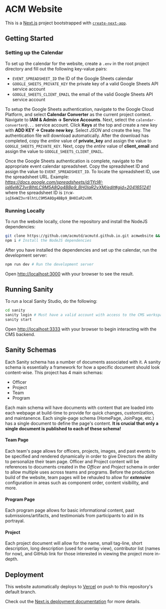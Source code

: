 # ACM Website

This is a [Next.js](https://nextjs.org/) project bootstrapped with [`create-next-app`](https://github.com/vercel/next.js/tree/canary/packages/create-next-app).

## Getting Started

### Setting up the Calendar

To set up the calendar for the website, create a `.env` in the root project directory and fill out the following key-value pairs:

- `EVENT_SPREADSHEET_ID` the ID of the Google Sheets calendar
- `GOOGLE_SHEETS_PRIVATE_KEY` the private key of a valid Google Sheets API service account
- `GOOGLE_SHEETS_CLIENT_EMAIL` the email of the valid Google Sheets API service account

To setup the Google Sheets authentication, navigate to the Google Cloud Platform, and select **Calendar Converter** as the current project context. Navigate to **IAM & Admin -> Service Accounts**. Next, select the `calendar-converter@...` service account. Click **Keys** at the top and create a new key with **ADD KEY -> Create new key**. Select _JSON_ and create the key. The authentication file will download automatically. After the download has completed, copy the _entire_ value of **private_key** and assign the value to `GOOGLE_SHEETS_PRIVATE_KEY`. Next, copy the _entire_ value of **client_email** and assign the value to `GOOGLE_SHEETS_CLIENT_EMAIL`.

Once the Google Sheets authentication is complete, navigate to the appropriate event calendar spreadsheet. Copy the spreadsheet ID and assign the value to `EVENT_SPREADSHEET_ID`. To locate the spreadsheet ID, use the spreadsheet URL. Example: _https://docs.google.com/spreadsheets/d/1YcW-iqI6eWZ3vr8lhtLC9M5A8Qg4BBp9_BH0IaR2vXM/edit#gid=2041651241_ where the spreadsheet ID is `1YcW-iqI6eWZ3vr8lhtLC9M5A8Qg4BBp9_BH0IaR2vXM`.

### Running Locally

To run the website locally, clone the repository and install the NodeJS dependencies:

```bash
git clone https://github.com/acmutd/acmutd.github.io.git acmwebsite && cd acmwebsite # Clone the repo and change your working directory
npm i # Install the NodeJS dependencies
```

After you have installed the dependencies and set up the calendar, run the development server:

```bash
npm run dev # Run the development server
```

Open [http://localhost:3000](http://localhost:3000) with your browser to see the result.

## Running Sanity

To run a local Sanity Studio, do the following:

```bash
cd sanity
sanity login # Must have a valid account with access to the CMS workspace.
sanity start
```

Open [http://localhost:3333](http://localhost:3333) with your browser to begin interacting with the CMS backend.

## Sanity Schemas

Each Sanity schema has a number of documents associated with it. A sanity schema is essentially a framework for how a specific document should look content-wise. This project has 4 main schemas:

- Officer
- Project
- Team
- Program

Each main schema will have documents with content that are loaded into each webpage at build-time to provide for quick changes, customization, and maintanence. Each single-page schema (HomePage, JoinPage, etc.) has a single document to define the page's content. **It is crucial that only a single document is published to each of these schema!**

#### Team Page

Each team's page allows for officers, projects, images, and past events to be specified and rendered dynamically in order to give Directors the ability to personalize their team page. Officer and Project content will be references to documents created in the _Officer_ and _Project_ schema in order to allow multiple uses across teams and programs. Before the production build of the website, team pages will be rehauled to allow for **_extensive_** configuration in areas such as component order, content visibility, and more.

#### Program Page

Each program page allows for basic informational content, past submissions/artifacts, and testimonials from participants to aid in its portrayal.

#### Project

Each project document will allow for the name, small tag-line, short description, long description (used for overlay view), contributor list (names for now), and GitHub link for those interested in viewing the project more in-depth.

## Deployment

This website automatically deploys to [Vercel](https://vercel.com) on push to
this repository's default branch.

Check out the [Next.js deployment documentation](https://nextjs.org/docs/deployment)
for more details.

